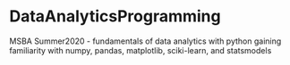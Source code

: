 # DataAnalyticsProgramming
MSBA Summer2020 - fundamentals of data analytics with python gaining familiarity with numpy, pandas, matplotlib, sciki-learn, and statsmodels

